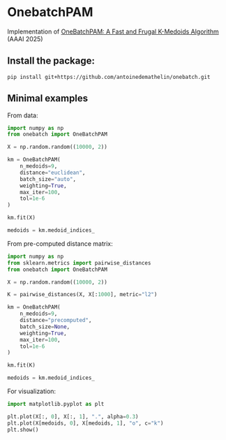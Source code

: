 # OnebatchPAM

Implementation of [OneBatchPAM: A Fast and Frugal K-Medoids Algorithm](https://arxiv.org/pdf/2501.19285) (AAAI 2025)

## Install the package:
```
pip install git+https://github.com/antoinedemathelin/onebatch.git
```

## Minimal examples

From data:

```python
import numpy as np
from onebatch import OneBatchPAM

X = np.random.random((10000, 2))

km = OneBatchPAM(
    n_medoids=9,
    distance="euclidean",
    batch_size="auto",
    weighting=True,
    max_iter=100,
    tol=1e-6
)

km.fit(X)

medoids = km.medoid_indices_
```

From pre-computed distance matrix:
```python
import numpy as np
from sklearn.metrics import pairwise_distances
from onebatch import OneBatchPAM

X = np.random.random((10000, 2))

K = pairwise_distances(X, X[:1000], metric="l2")

km = OneBatchPAM(
    n_medoids=9,
    distance="precomputed",
    batch_size=None,
    weighting=True,
    max_iter=100,
    tol=1e-6
)

km.fit(K)

medoids = km.medoid_indices_
```

For visualization:
```python
import matplotlib.pyplot as plt

plt.plot(X[:, 0], X[:, 1], ".", alpha=0.3)
plt.plot(X[medoids, 0], X[medoids, 1], "o", c="k")
plt.show()
```
